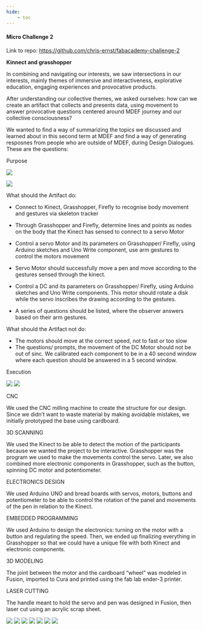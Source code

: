 ```yaml
---
hide:
    - toc
---
```


#### Micro Challenge 2

Link to repo: https://github.com/chris-ernst/fabacademy-challenge-2

**Kinnect and grasshopper**

In combining and navigating our interests, we saw intersections in our interests, mainly themes of immersive and interactiveness, explorative education, engaging experiences and provocative products.

After understanding our collective themes, we asked ourselves: how can we create an artifact that collects and presents data, using movement to answer provocative questions centered around MDEF journey and our collective consciousness?

We wanted to find a way of summarizing the topics we discussed and learned about in this second term at MDEF and find a way of generating resposnes from people who are outside of MDEF, during Design Dialogues. These are the questions:


Purpose

![](../images/MC02_02.png)

![](../images/MC02_01.png)

What should the Artifact do:
- Connect to Kinect, Grasshopper, Firefly to recognise body movement and gestures via skeleton tracker

- Through Grasshopper and Firefly, determine lines and points as nodes on the body that the Kinect has sensed to connect to a servo Motor

- Control a servo Motor and its parameters on Grasshopper/ Firefly, using Arduino sketches and Uno Write component, use arm gestures to control the motors movement

- Servo Motor should successfully move a pen and move according to the gestures sensed through the kinect.

- Control a DC and its parameters on Grasshopper/ Firefly, using Arduino sketches and Uno Write components. This motor should rotate a disk while the servo inscribes the drawing according to the gestures.

- A series of questions should be listed, where the observer answers based on their arm gestures.

What should the Artifact not do:
- The motors should move at the correct speed, not to fast or too slow
- The questions/ prompts, the movement of the DC Motor should not be out of sinc. We calibrated each component to be in a 40 second window where each question should be answered in a 5 second window.

Execution

![](../images/MC02_10.JPG)
![](../images/MC02_08.png)

CNC

We used the CNC milling machine to create the structure for our design. Since we didn’t want to waste material by making avoidable mistakes, we initially prototyped the base using cardboard.

3D SCANNING

We used the Kinect to be able to detect the motion of the participants because we wanted the project to be interactive. Grasshopper was the program we used to make the movements control the servo. Later, we also combined more electronic components in Grasshopper, such as the button, spinning DC motor and potentiometer.

ELECTRONICS DESIGN

We used Arduino UNO and bread boards with servos, motors, buttons and potentiometer to be able to control the rotation of the panel and movements of the pen in relation to the Kinect.

EMBEDDED PROGRAMMING

We used Arduino to design the electronics: turning on the motor with a button and regulating the speed. Then, we ended up finalizing everything in Grasshopper so that we could have a unique file with both Kinect and electronic components.

3D MODELING

The joint between the motor and the cardboard “wheel” was modeled in Fusion, imported to Cura and printed using the fab lab ender-3 printer.

LASER CUTTING

The handle meant to hold the servo and pen was designed in Fusion, then laser cut using an acrylic scrap sheet.

![](../images/MC02_03.jpeg)
![](../images/MC02_04.jpeg)
![](../images/MC02_05.jpeg)
![](../images/MC02_06.png)
![](../images/MC02_07.png)
![](../images/MC02_08.png)
![](../images/MC02_09.JPG)






